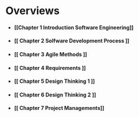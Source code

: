 # Overviews 
- #### [[Chapter 1 Introduction Software Engineering]]
- #### [[ Chapter 2  Solfware Development Process ]]
- #### [[ Chapter 3  Agile Methods ]]
- #### [[ Chapter 4  Requirements ]]
- #### [[ Chapter 5  Design Thinking 1 ]]
- #### [[ Chapter 6  Design Thinking 2 ]]
- #### [[ Chapter 7  Project Managements]]
 